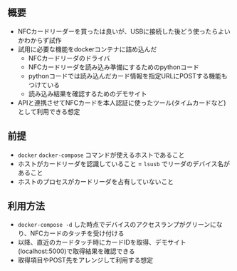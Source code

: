 ## 概要
  - NFCカードリーダーを買ったは良いが、USBに接続した後どう使ったらよいかわからず試作
  - 試用に必要な機能をdockerコンテナに詰め込んだ
    - NFCカードリーダのドライバ
    - NFCカードリーダを読み込み準備にするためのpythonコード
    - pythonコードでは読み込んだカード情報を指定URLにPOSTする機能もつけている
    - 読み込み結果を確認するためのデモサイト
  - APIと連携させてNFCカードを本人認証に使ったツール(タイムカードなど)として利用できる想定

## 前提
  - `docker` `docker-compose` コマンドが使えるホストであること
  - ホストがカードリーダを認識していること = `lsusb` でリーダのデバイス名があること
  - ホストのプロセスがカードリーダを占有していないこと

## 利用方法
  - `docker-compose -d` した時点でデバイスのアクセスランプがグリーンになり、NFCカードのタッチを受け付ける
  - 以降、直近のカードタッチ時にカードIDを取得、デモサイト(localhost:5000)で取得結果を確認できる
  - 取得項目やPOST先をアレンジして利用する想定

